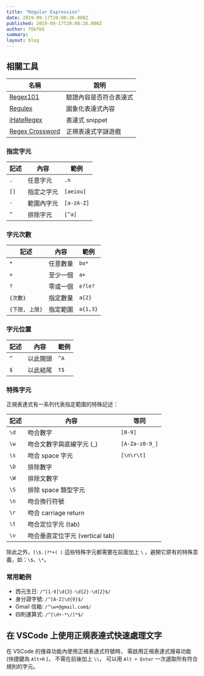 ```yaml
---
title: "Regular Expression"
date: 2019-09-17T20:08:26.000Z
published: 2019-09-17T20:08:26.000Z
author: f6bfb5
summary:
layout: blog
---
```


## 相關工具

| 名稱                                                              | 說明                   |
| ----------------------------------------------------------------- | ---------------------- |
| [Regex101](https://regex101.com/)                                 | 驗證內容是否符合表達式 |
| [Regulex](<https://jex.im/regulex/#!flags=&re=%5E(a%7Cb)*%3F%24>) | 圖象化表達式內容       |
| [iHateRegex](https://ihateregex.io/)                              | 表達式 snippet         |
| [Regex Crossword](https://regexcrossword.com/)                    | 正規表達式字謎遊戲     |

### 指定字元

| 記述 | 內容       | 範例       |
| ---- | ---------- | ---------- |
| `.`  | 任意字元   | `.n`       |
| `[]` | 指定之字元 | `[aeiou]`  |
| `-`  | 範圍內字元 | `[a-zA-Z]` |
| `^`  | 排除字元   | `[^a]`     |

### 字元次數

| 記述           | 內容     | 範例     |
| -------------- | -------- | -------- |
| `*`            | 任意數量 | `bo*`    |
| `+`            | 至少一個 | `a+`     |
| `?`            | 零或一個 | `e?le?`  |
| `{次數}`       | 指定數量 | `a{2}`   |
| `{下限, 上限}` | 指定範圍 | `a{1,3}` |

### 字元位置

| 記述 | 內容     | 範例 |
| ---- | -------- | ---- |
| `^`  | 以此開頭 | `^A` |
| `$`  | 以此結尾 | `t$` |

### 特殊字元

正規表達式有一系列代表指定範圍的特殊記述：

| 記述 | 內容                            | 等同           |
| ---- | ------------------------------- | -------------- |
| `\d` | 吻合數字                        | `[0-9]`        |
| `\w` | 吻合文數字與底線字元 (\_)       | `[A-Za-z0-9_]` |
| `\s` | 吻合 space 字元                 | `[\n\r\t]`     |
| `\D` | 排除數字                        |                |
| `\W` | 排除文數字                      |                |
| `\S` | 排除 space 類型字元             |                |
| `\n` | 吻合換行符號                    |                |
| `\r` | 吻合 carriage return            |                |
| `\t` | 吻合定位字元 (tab)              |                |
| `\v` | 吻合垂直定位字元 (vertical tab) |                |

除此之外，`[\$.|?*+( )` 這些特殊字元都需要在前面加上 `\` ，避開它原有的特殊意義，如：`\$`、`\*`。

### 常用範例

- 西元生日: `/^[1-9]\d{3}-\d{2}-\d{2}$/`
- 身分證字號: `/^[A-Z]\d{9}$/`
- Gmail 信箱: `/^\w+@gmail.com$/`
- 四則運算式: `/^[\d+-*\/]*$/`

## 在 VSCode 上使用正規表達式快速處理文字

在 VSCode 的搜尋功能內使用正規表達式符號時，
需啟用正規表達式搜尋功能 (快捷鍵為 `Alt+R` )，
不需在前後加上 `\\`，
可以用 `Alt + Enter` 一次選取所有符合規則的字元。
